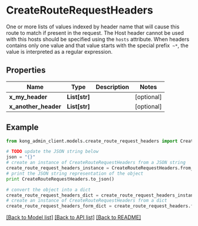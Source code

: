 # CreateRouteRequestHeaders

One or more lists of values indexed by header name that will cause this route to match if present in the request. The Host header cannot be used with this hosts should be specified using the `hosts` attribute. When headers contains only one value and that value starts with the special prefix` ~*`, the value is interpreted as a regular expression.

## Properties

Name | Type | Description | Notes
------------ | ------------- | ------------- | -------------
**x_my_header** | **List[str]** |  | [optional] 
**x_another_header** | **List[str]** |  | [optional] 

## Example

```python
from kong_admin_client.models.create_route_request_headers import CreateRouteRequestHeaders

# TODO update the JSON string below
json = "{}"
# create an instance of CreateRouteRequestHeaders from a JSON string
create_route_request_headers_instance = CreateRouteRequestHeaders.from_json(json)
# print the JSON string representation of the object
print CreateRouteRequestHeaders.to_json()

# convert the object into a dict
create_route_request_headers_dict = create_route_request_headers_instance.to_dict()
# create an instance of CreateRouteRequestHeaders from a dict
create_route_request_headers_form_dict = create_route_request_headers.from_dict(create_route_request_headers_dict)
```
[[Back to Model list]](../README.md#documentation-for-models) [[Back to API list]](../README.md#documentation-for-api-endpoints) [[Back to README]](../README.md)


